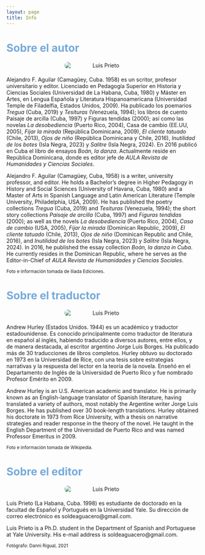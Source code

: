 ```yaml
---
layout: page
title: Info
---
```

<h1 style="font-weight: bold; color: #75aadb;">Sobre el autor</h1>
<img src="{{ site.baseurl }}/assets/alejandro.jpg" alt="Luis Prieto" style="text-align: center; max-width: 200px; border-radius: 8px; margin: 20px auto; display: block;">
<p>
Alejandro F. Aguilar (Camagüey, Cuba. 1958) es un scritor, profesor universitario y editor. Licenciado en Pedagogía Superior en Historia y Ciencias Sociales (Universidad de La Habana, Cuba, 1980) y Máster en Artes, en Lengua Española y Literatura Hispanoamericana (Universidad Temple de Filadelfia, Estados Unidos, 2009). Ha publicado los poemarios <i>Tregua</i> (Cuba, 2019) y <i>Tesituras</i> (Venezuela, 1994); los libros de cuento Paisaje de arcilla (Cuba, 1997) y Figuras tendidas (2000); así como las novelas <i>La desobediencia</i> (Puerto Rico, 2004), Casa de cambio (EE.UU, 2005), <i>Fijar la mirada</i> (República Dominicana, 2009), <i>El cliente tatuado</i> (Chile, 2013), <i>Ojos de niño</i> (República Dominicana y Chile, 2016), <i>Inutilidad de los botes</i> (Isla Negra, 2023) y <i>Salitre</i> (Isla Negra, 2024). En 2016 publicó en Cuba el libro de ensayos <i>Boán, la danza</i>. Actualmente reside en República Dominicana, donde es editor jefe de <i>AULA Revista de Humanidades y Ciencias Sociales</i>.
</p>
<p>
Alejandro F. Aguilar (Camagüey, Cuba, 1958) is a writer, university professor, and editor. He holds a Bachelor’s degree in Higher Pedagogy in History and Social Sciences (University of Havana, Cuba, 1980) and a Master of Arts in Spanish Language and Latin American Literature (Temple University, Philadelphia, USA, 2009). He has published the poetry collections <i>Tregua</i> (Cuba, 2019) and <i>Tesituras</i> (Venezuela, 1994); the short story collections <i>Paisaje de arcilla</i> (Cuba, 1997) and <i>Figuras tendidas</i> (2000); as well as the novels <i>La desobediencia</i> (Puerto Rico, 2004), <i>Casa de cambio</i> (USA, 2005), <i>Fijar la mirada</i> (Dominican Republic, 2009), <i>El cliente tatuado</i> (Chile, 2013), <i>Ojos de niño</i> (Dominican Republic and Chile, 2016), and <i>Inutilidad de los botes</i> (Isla Negra, 2023) y <i>Salitre</i> (Isla Negra, 2024). In 2016, he published the essay collection <i>Boán, la danza in Cuba</i>. He currently resides in the Dominican Republic, where he serves as the Editor-in-Chief of <i>AULA Revista de Humanidades y Ciencias Sociales</i>.
</p>
<p>
<small>Foto e información tomada de Iliada Ediciones.</small>
</p>
<h1 style="font-weight: bold; color: #75aadb;">Sobre el traductor</h1> 
<img src="{{ site.baseurl }}/assets/andrew.jpg" alt="Luis Prieto" style="text-align: center; max-width: 200px; border-radius: 8px; margin: 20px auto; display: block;">
<p>
Andrew Hurley (Estados Unidos. 1944) es un académico y traductor estadounidense. Es conocido principalmente como traductor de literatura en español al inglés, habiendo traducido a diversos autores, entre ellos, y de manera destacada, al escritor argentino Jorge Luis Borges. Ha publicado más de 30 traducciones de libros completos. Hurley obtuvo su doctorado en 1973 en la Universidad de Rice, con una tesis sobre estrategias narrativas y la respuesta del lector en la teoría de la novela. Enseñó en el Departamento de Inglés de la Universidad de Puerto Rico y fue nombrado Profesor Emérito en 2009.
</p>
<p> 
Andrew Hurley is an U.S. American academic and translator. He is primarily known as an English-language translator of Spanish literature, having translated a variety of authors, most notably the Argentine writer Jorge Luis Borges. He has published over 30 book-length translations. Hurley obtained his doctorate in 1973 from Rice University, with a thesis on narrative strategies and reader response in the theory of the novel. He taught in the English Department of the Universidad de Puerto Rico and was named Professor Emeritus in 2009.
</p> 
<p>
   <small>Foto e información tomada de Wikipedia.</small>
</p>
<h1 style="font-weight: bold; color: #75aadb;">Sobre el editor</h1>  
<img src="{{ site.baseurl }}/assets/profile.png" alt="Luis Prieto" style="text-align: center; max-width: 200px; border-radius: 8px; margin: 20px auto; display: block;">
<p>
Luis Prieto (La Habana, Cuba. 1998) es estudiante de doctorado en la facultad de Español y Portugués en la Universidad Yale. Su dirección de correo electrónico es soldeaguacero@gmail.com. 
</p>
<p>
Luis Prieto is a Ph.D. student in the Department of Spanish and Portuguese at Yale University. His e-mail address is soldeaguacero@gmail.com. 
<p>
<small>Fotógrafo: Danni Rigual, 2021</small>
</p>
